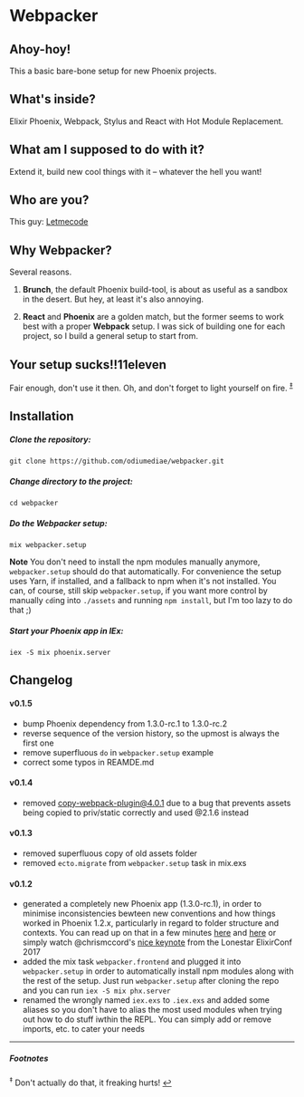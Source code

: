 # Webpacker

## Ahoy-hoy!
This a basic bare-bone setup for new Phoenix projects.

## What's inside?
Elixir Phoenix, Webpack, Stylus and React with Hot Module Replacement.

## What am I supposed to do with it?
Extend it, build new cool things with it – whatever the hell you want!

## Who are you?
This guy: [Letmecode](https://twitter.com/designingcode)

## Why Webpacker?
Several reasons.

1. **Brunch**, the default Phoenix build-tool, is about as useful as a sandbox in the desert. But hey, at least it's also annoying.

2. **React** and **Phoenix** are a golden match, but the former seems to work best with a proper **Webpack** setup. I was sick of building one for each project, so I build a general setup to start from.

## Your setup sucks!!11eleven
Fair enough, don't use it then. Oh, and don't forget to light yourself on fire. <sup id="a1">[‡](#f1)</sup>

## Installation

##### Clone the repository:
```
git clone https://github.com/odiumediae/webpacker.git
```

##### Change directory to the project:
```
cd webpacker
```

##### Do the Webpacker setup:
```
mix webpacker.setup
```
**Note** You don't need to install the npm modules manually anymore, `webpacker.setup` should do that automatically. For convenience the setup uses Yarn, if installed, and a fallback to npm when it's not installed. You can, of course, still skip `webpacker.setup`, if you want more control by manually `cd`ing into `./assets` and running `npm install`, but I'm too lazy to do that ;) 

##### Start your Phoenix app in IEx:
```shell
iex -S mix phoenix.server
```

## Changelog


#### v0.1.5
* bump Phoenix dependency from 1.3.0-rc.1 to 1.3.0-rc.2
* reverse sequence of the version history, so the upmost is always the first one
* remove superfluous `do` in `webpacker.setup` example
* correct some typos in REAMDE.md

#### v0.1.4
* removed copy-webpack-plugin@4.0.1 due to a bug that prevents assets being copied to priv/static correctly and used @2.1.6 instead

#### v0.1.3
* removed superfluous copy of old assets folder
* removed `ecto.migrate` from `webpacker.setup` task in mix.exs

#### v0.1.2
* generated a completely new Phoenix app (1.3.0-rc.1), in order to minimise inconsistencies bewteen new conventions and how things worked in Phoenix 1.2.x, particularly in regard to folder structure and contexts. You can read up on that in a few minutes [here](https://hexdocs.pm/phoenix/1.3.0-rc.1/Mix.Tasks.Phx.Gen.Context.html#content) and [here](https://elixirforum.com/t/how-to-determine-contexts-with-phoenix-1-3/4367) or simply watch @chrismccord's [nice keynote](https://youtu.be/tMO28ar0lW8) from the Lonestar ElixirConf 2017
* added the mix task `webpacker.frontend` and plugged it into `webpacker.setup` in order to automatically install npm modules along with the rest of the setup. Just run `webpacker.setup` after cloning the repo and you can run `iex -S mix phx.server`
* renamed the wrongly named `iex.exs` to `.iex.exs` and added some aliases so you don't have to alias the most used modules when trying out how to do stuff iwthin the REPL. You can simply add or remove imports, etc. to cater your needs

----

##### Footnotes
<sup id="f1">‡</sup> Don't actually do that, it freaking hurts! [↩](#a1)
